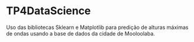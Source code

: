 # TP4DataScience
Uso das bibliotecas Sklearn e Matplotlib para predição de alturas máximas de ondas usando a base de dados da cidade de Mooloolaba.
